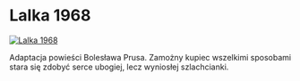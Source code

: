 Lalka 1968 
=============
[![Lalka 1968 ](http://vidos.pl/images/player.gif)](http://vidos.pl/lalka-1968)

 Adaptacja powieści Bolesława Prusa. Zamożny kupiec wszelkimi sposobami stara się zdobyć serce ubogiej, lecz wyniosłej szlachcianki.
